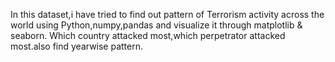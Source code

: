 In this dataset,i have tried to find out pattern of Terrorism activity across the world using Python,numpy,pandas and visualize it through matplotlib & seaborn.
Which country attacked most,which perpetrator attacked most.also find yearwise pattern.
